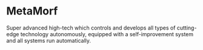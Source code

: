 # MetaMorf
Super advanced high-tech which controls and develops all types of cutting-edge technology autonomously, equipped with a self-improvement system and all systems run automatically.
